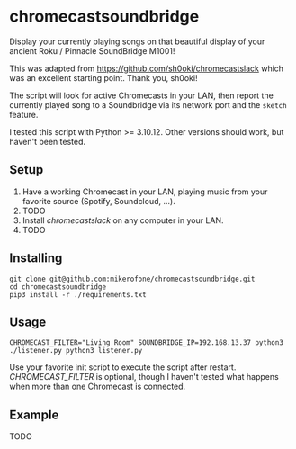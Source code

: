 # chromecastsoundbridge

Display your currently playing songs on that beautiful display of your ancient Roku / Pinnacle SoundBridge M1001!

This was adapted from https://github.com/sh0oki/chromecastslack which was an excellent starting point. Thank you, sh0oki!

The script will look for active Chromecasts in your LAN, then report the currently played song to a Soundbridge via its network port and the `sketch` feature.

I tested this script with Python >= 3.10.12. Other versions should work, but haven't been tested.

## Setup
1. Have a working Chromecast in your LAN, playing music from your favorite source (Spotify, Soundcloud, ...).
1. TODO
1. Install *chromecastslack* on any computer in your LAN. 
1. TODO

## Installing
```
git clone git@github.com:mikerofone/chromecastsoundbridge.git
cd chromecastsoundbridge
pip3 install -r ./requirements.txt
```

## Usage
```
CHROMECAST_FILTER="Living Room" SOUNDBRIDGE_IP=192.168.13.37 python3 ./listener.py python3 listener.py
```
Use your favorite init script to execute the script after restart.
*CHROMECAST_FILTER* is optional, though I haven't tested what happens when more than one Chromecast is connected.

## Example

TODO
